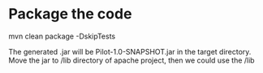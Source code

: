 # Package the code
mvn clean package -DskipTests

The generated .jar will be Pilot-1.0-SNAPSHOT.jar in the target directory. Move the jar to /lib directory of apache project, then we could use the /lib